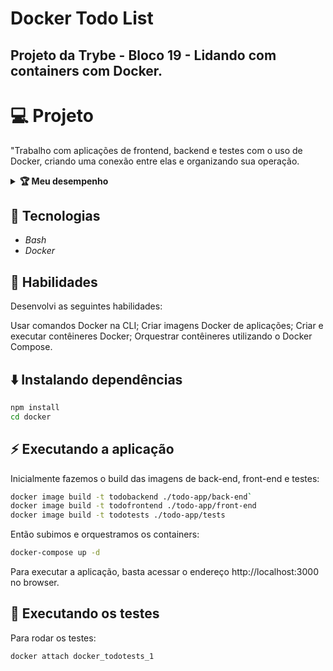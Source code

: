 
# Docker Todo List
## Projeto da Trybe - Bloco 19 - Lidando com containers com Docker.

# 💻 Projeto
"Trabalho com aplicações de frontend, backend e testes com o uso de Docker, criando uma conexão entre elas e organizando sua operação.

<details>
  <summary><strong>🏆 Meu desempenho</strong></summary><br />

  <img src="project-info/docker-todo-list.png"/>
</details>

## 🚀 Tecnologias

* _Bash_
* _Docker_
## 📌 Habilidades
Desenvolvi as seguintes habilidades:

Usar comandos Docker na CLI;
Criar imagens Docker de aplicações;
Criar e executar contêineres Docker;
Orquestrar contêineres utilizando o Docker Compose.
## ⬇️ Instalando dependências
 ```bash
 npm install
 cd docker
 ```
## ⚡ Executando a aplicação
Inicialmente fazemos o build das imagens de back-end, front-end e testes:

```bash
docker image build -t todobackend ./todo-app/back-end`
docker image build -t todofrontend ./todo-app/front-end
docker image build -t todotests ./todo-app/tests
```
Então subimos e orquestramos os containers:

```bash
docker-compose up -d
```
Para executar a aplicação, basta acessar o endereço http://localhost:3000 no browser.

## 🧪 Executando os testes
Para rodar os testes:

```bash 
docker attach docker_todotests_1
```
